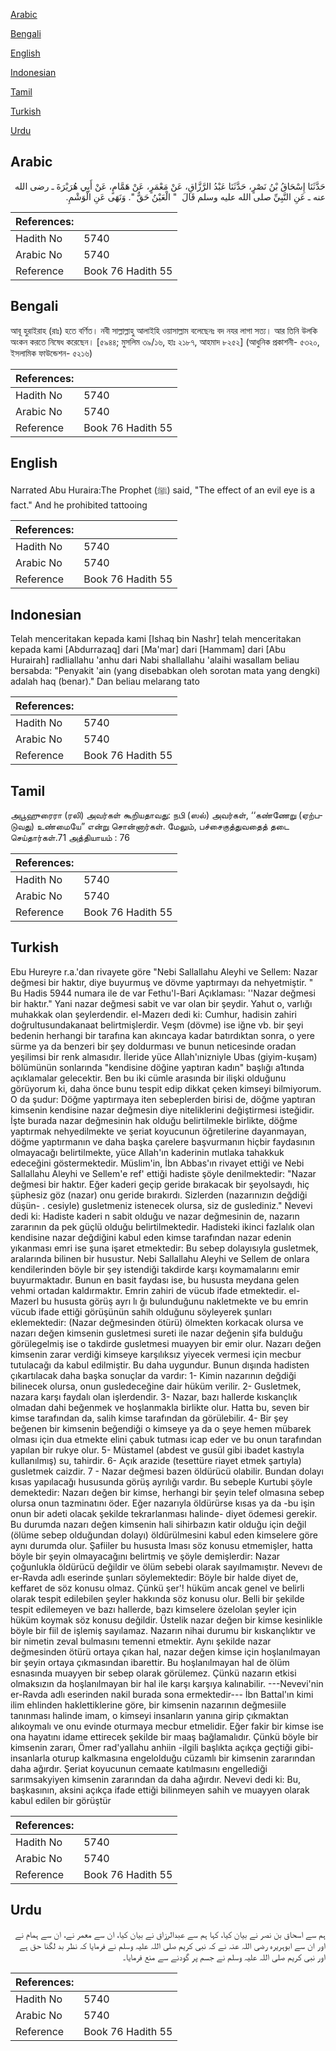 [Arabic](#arabic)

[Bengali](#bengali)

[English](#english)

[Indonesian](#indonesian)

[Tamil](#tamil)

[Turkish](#turkish)

[Urdu](#urdu)

## Arabic


<div dir="rtl" lang="ar" style={{fontSize:'larger',backgroundColor:'#f8f9fa',padding:20}}>
حَدَّثَنَا إِسْحَاقُ بْنُ نَصْرٍ، حَدَّثَنَا عَبْدُ الرَّزَّاقِ، عَنْ مَعْمَرٍ، عَنْ هَمَّامٍ، عَنْ أَبِي هُرَيْرَةَ ـ رضى الله عنه ـ عَنِ النَّبِيِّ صلى الله عليه وسلم قَالَ ‏ "‏ الْعَيْنُ حَقٌّ ‏"‏‏.‏ وَنَهَى عَنِ الْوَشْمِ‏.‏
</div>
<div style={{backgroundColor:'#f8f9fa',padding:20, marginBottom: 10}}><table> <thead> <tr> <th>References:</th> <th></th> </tr> </thead> <tbody><tr><td>Hadith No</td><td>5740</td></tr><tr><td>Arabic No</td><td>5740</td></tr><tr><td>Reference</td><td>Book 76 Hadith 55</td></tr></tbody></table></div>

## Bengali


<div dir="ltr" lang="bn" style={{fontSize:'larger',backgroundColor:'#f8f9fa',padding:20}}>
আবূ হুরাইরাহ (রাঃ) হতে বর্ণিত। নবী সাল্লাল্লাহু আলাইহি ওয়াসাল্লাম বলেছেনঃ বদ নযর লাগা সত্য। আর তিনি উলকি অংকন করতে নিষেধ করেছেন। [৫৯৪৪; মুসলিম ৩৯/১৬, হাঃ ২১৮৭, আহমাদ ৮২৫২] (আধুনিক প্রকাশনী- ৫৩২০, ইসলামিক ফাউন্ডেশন- ৫২১৬)
</div>
<div style={{backgroundColor:'#f8f9fa',padding:20, marginBottom: 10}}><table> <thead> <tr> <th>References:</th> <th></th> </tr> </thead> <tbody><tr><td>Hadith No</td><td>5740</td></tr><tr><td>Arabic No</td><td>5740</td></tr><tr><td>Reference</td><td>Book 76 Hadith 55</td></tr></tbody></table></div>

## English


<div dir="ltr" lang="en" style={{fontSize:'larger',backgroundColor:'#f8f9fa',padding:20}}>
Narrated Abu Huraira:The Prophet (ﷺ) said, "The effect of an evil eye is a fact." And he prohibited tattooing
</div>
<div style={{backgroundColor:'#f8f9fa',padding:20, marginBottom: 10}}><table> <thead> <tr> <th>References:</th> <th></th> </tr> </thead> <tbody><tr><td>Hadith No</td><td>5740</td></tr><tr><td>Arabic No</td><td>5740</td></tr><tr><td>Reference</td><td>Book 76 Hadith 55</td></tr></tbody></table></div>

## Indonesian


<div dir="ltr" lang="id" style={{fontSize:'larger',backgroundColor:'#f8f9fa',padding:20}}>
Telah menceritakan kepada kami [Ishaq bin Nashr] telah menceritakan kepada kami [Abdurrazaq] dari [Ma'mar] dari [Hammam] dari [Abu Hurairah] radliallahu 'anhu dari Nabi shallallahu 'alaihi wasallam beliau bersabda: "Penyakit 'ain (yang disebabkan oleh sorotan mata yang dengki) adalah haq (benar)." Dan beliau melarang tato
</div>
<div style={{backgroundColor:'#f8f9fa',padding:20, marginBottom: 10}}><table> <thead> <tr> <th>References:</th> <th></th> </tr> </thead> <tbody><tr><td>Hadith No</td><td>5740</td></tr><tr><td>Arabic No</td><td>5740</td></tr><tr><td>Reference</td><td>Book 76 Hadith 55</td></tr></tbody></table></div>

## Tamil


<div dir="ltr" lang="ta" style={{fontSize:'larger',backgroundColor:'#f8f9fa',padding:20}}>
அபூஹுரைரா (ரலி) அவர்கள் கூறியதாவது: நபி (ஸல்) அவர்கள், ‘‘கண்ணேறு (ஏற்படுவது) உண்மையே” என்று சொன்னார்கள். மேலும், பச்சைகுத்துவதைத் தடை செய்தார்கள்.71 அத்தியாயம் : 76
</div>
<div style={{backgroundColor:'#f8f9fa',padding:20, marginBottom: 10}}><table> <thead> <tr> <th>References:</th> <th></th> </tr> </thead> <tbody><tr><td>Hadith No</td><td>5740</td></tr><tr><td>Arabic No</td><td>5740</td></tr><tr><td>Reference</td><td>Book 76 Hadith 55</td></tr></tbody></table></div>

## Turkish


<div dir="ltr" lang="tr" style={{fontSize:'larger',backgroundColor:'#f8f9fa',padding:20}}>
Ebu Hureyre r.a.'dan rivayete göre "Nebi Sallallahu Aleyhi ve Sellem: Nazar değmesi bir haktır, diye buyurmuş ve dövme yaptırmayı da nehyetmiştir. " Bu Hadis 5944 numara ile de var Fethu'l-Bari Açıklaması: ''Nazar değmesi bir haktır." Yani nazar değmesi sabit ve var olan bir şeydir. Yahut o, varlığı muhakkak olan şeylerdendir. el-Mazerı dedi ki: Cumhur, hadisin zahiri doğrultusundakanaat belirtmişlerdir. Veşm (dövme) ise iğne vb. bir şeyi bedenin herhangi bir tarafına kan akıncaya kadar batırdıktan sonra, o yere sürme ya da benzeri bir şey doldurması ve bunun neticesinde oradan yeşilimsi bir renk almasıdır. İleride yüce Allah'ınizniyle Ubas (giyim-kuşam) bölümünün sonlarında "kendisine döğine yaptıran kadın" başlığı a1tında açıklamalar gelecektir. Ben bu iki cümle arasında bir ilişki olduğunu görüyorum ki, daha önce bunu tespit edip dikkat çeken kimseyi bilmiyorum. O da şudur: Döğme yaptırmaya iten sebeplerden birisi de, döğme yaptıran kimsenin kendisine nazar değmesin diye niteliklerini değiştirmesi isteğidir. İşte burada nazar değmesinin hak olduğu belirtilmekle birlikte, döğme yaptırmak nehyedilmekte ve şeriat koyucunun öğretilerine dayanmayan, döğme yaptırmanın ve daha başka çarelere başvurmanın hiçbir faydasının olmayacağı belirtilmekte, yüce Allah'ın kaderinin mutlaka tahakkuk edeceğini göstermektedir. Müslim'in, İbn Abbas'ın rivayet ettiği ve Nebi Sallallahu Aleyhi ve Sellem'e ref' ettiği hadiste şöyle denilmektedir: "Nazar değmesi bir haktır. Eğer kaderi geçip geride bırakacak bir şeyolsaydı, hiç şüphesiz göz (nazar) onu geride bırakırdı. Sizlerden (nazarınızın değdiği düşün- . cesiyle) gusletmeniz istenecek olursa, siz de guslediniz." Nevevi dedi ki: Hadiste kaderi n sabit olduğu ve nazar değmesinin de, nazarın zararının da pek güçlü olduğu belirtilmektedir. Hadisteki ikinci fazlalık olan kendisine nazar değdiğini kabul eden kimse tarafından nazar edenin yıkanması emri ise şuna işaret etmektedir: Bu sebep dolayısıyla gusletmek, aralarında bilinen bir husustur. Nebi Sallallahu Aleyhi ve Sellem de onlara kendilerinden böyle bir şey istendiği takdirde karşı koymamalarını emir buyurmaktadır. Bunun en basit faydası ise, bu hususta meydana gelen vehmi ortadan kaldırmaktır. Emrin zahiri de vücub ifade etmektedir. el-Mazerl bu hususta görüş ayrı lı ğı bulunduğunu nakletmekte ve bu emrin vücub ifade ettiği görüşünün sahih olduğunu söyleyerek şunları eklemektedir: (Nazar değmesinden ötürü) ölmekten korkacak olursa ve nazarı değen kimsenin gusletmesi sureti ile nazar değenin şifa bulduğu görülegelmiş ise o takdirde gusletmesi muayyen bir emir olur. Nazarı değen kimsenin zarar verdiği kimseye karşılıksız yiyecek vermesi için mecbur tutulacağı da kabul edilmiştir. Bu daha uygundur. Bunun dışında hadisten çıkartılacak daha başka sonuçlar da vardır: 1- Kimin nazarının değdiği bilinecek olursa, onun gusledeceğine dair hüküm verilir. 2- Gusletmek, nazara karşı faydalı olan işlerdendir. 3- Nazar, bazı hallerde kıskançlık olmadan dahi beğenmek ve hoşlanmakla birlikte olur. Hatta bu, seven bir kimse tarafından da, salih kimse tarafından da görülebilir. 4- Bir şey beğenen bir kimsenin beğendiği o kimseye ya da o şeye hemen mübarek olması için dua etmekte elini çabuk tutması icap eder ve bu onun tarafından yapılan bir rukye olur. 5- Müstamel (abdest ve gusül gibi ibadet kastıyla kullanılmış) su, tahirdir. 6- Açık arazide (tesettüre riayet etmek şartıyla) gusletmek caizdir. 7 - Nazar değmesi bazen öldürücü olabilir. Bundan dolayı kısas yapılacağı hususunda görüş ayrılığı vardır. Bu sebeple Kurtubi şöyle demektedir: Nazarı değen bir kimse, herhangi bir şeyin telef olmasına sebep olursa onun tazminatını öder. Eğer nazarıyla öldürürse kısas ya da -bu işin onun bir adeti olacak şekilde tekrarlanması halinde- diyet ödemesi gerekir. Bu durumda nazarı değen kimsenin hali sihirbazın katir olduğu için değil (ölüme sebep olduğundan dolayı) öldürülmesini kabul eden kimselere göre aynı durumda olur. Şafiiler bu hususta lması söz konusu etmemişler, hatta böyle bir şeyin olmayacağını belirtmiş ve şöyle demişlerdir: Nazar çoğunlukla öldürücü değildir ve ölüm sebebi olarak sayılmamıştır. Nevevı de er-Ravda adlı eserinde şunları söylemektedir: Böyle bir halde diyet de, keffaret de söz konusu olmaz. Çünkü şer'! hüküm ancak genel ve belirli olarak tespit edilebilen şeyler hakkında söz konusu olur. Belli bir şekilde tespit edilemeyen ve bazı hallerde, bazı kimselere özelolan şeyler için hüküm koymak söz konusu değildir. Üstelik nazar değen bir kimse kesinlikle böyle bir fiil de işlemiş sayılamaz. Nazarın nihai durumu bir kıskançlıktır ve bir nimetin zeval bulmasını temenni etmektir. Aynı şekilde nazar değmesinden ötürü ortaya çıkan hal, nazar değen kimse için hoşlanılmayan bir şeyin ortaya çıkmasından ibarettir. Bu hoşlanılmayan hal de ölüm esnasında muayyen bir sebep olarak görülemez. Çünkü nazarın etkisi olmaksızın da hoşlanılmayan bir hal ile karşı karşıya kalınabilir. ---Nevevi'nin er-Ravda adlı eserinden nakil burada sona ermektedir--- İbn Battal'ın kimi ilim ehlinden haklettiklerine göre, bir kimsenin nazarının değmesiile tanınması halinde imam, o kimseyi insanların yanına girip çıkmaktan alıkoymalı ve onu evinde oturmaya mecbur etmelidir. Eğer fakir bir kimse ise ona hayatını idame ettirecek şekilde bir maaş bağlamalıdır. Çünkü böyle bir kimsenin zararı, Ömer rad'yallahu anhiin -ilgili başlıkta açıkça geçtiği gibi- insanlarla oturup kalkmasına engelolduğu cüzamlı bir kimsenin zararından daha ağırdır. Şeriat koyucunun cemaate katılmasını engellediği sarımsakyiyen kimsenin zararından da daha ağırdır. Nevevi dedi ki: Bu, başkasının, aksini açıkça ifade ettiği bilinmeyen sahih ve muayyen olarak kabul edilen bir görüştür
</div>
<div style={{backgroundColor:'#f8f9fa',padding:20, marginBottom: 10}}><table> <thead> <tr> <th>References:</th> <th></th> </tr> </thead> <tbody><tr><td>Hadith No</td><td>5740</td></tr><tr><td>Arabic No</td><td>5740</td></tr><tr><td>Reference</td><td>Book 76 Hadith 55</td></tr></tbody></table></div>

## Urdu


<div dir="rtl" lang="ur" style={{fontSize:'larger',backgroundColor:'#f8f9fa',padding:20}}>
ہم سے اسحاق بن نصر نے بیان کیا، کہا ہم سے عبدالرزاق نے بیان کیا، ان سے معمر نے، ان سے ہمام نے اور ان سے ابوہریرہ رضی اللہ عنہ نے کہ نبی کریم صلی اللہ علیہ وسلم نے فرمایا کہ نظر بد لگنا حق ہے اور نبی کریم صلی اللہ علیہ وسلم نے جسم پر گودنے سے منع فرمایا۔
</div>
<div style={{backgroundColor:'#f8f9fa',padding:20, marginBottom: 10}}><table> <thead> <tr> <th>References:</th> <th></th> </tr> </thead> <tbody><tr><td>Hadith No</td><td>5740</td></tr><tr><td>Arabic No</td><td>5740</td></tr><tr><td>Reference</td><td>Book 76 Hadith 55</td></tr></tbody></table></div>